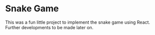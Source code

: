 # Snake Game

This was a fun little project to implement the snake game using React. Further developments to be made later on.
